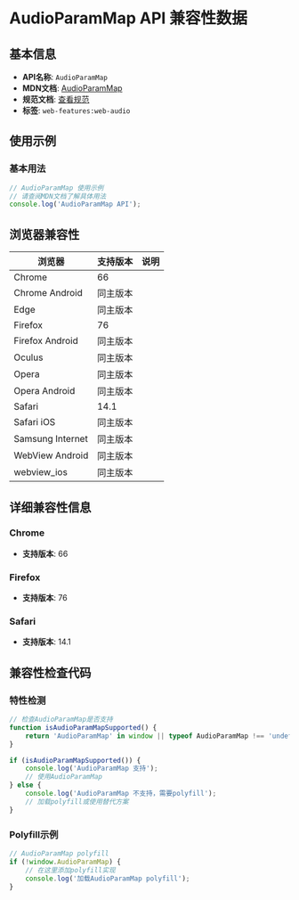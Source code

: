 # AudioParamMap API 兼容性数据

## 基本信息

- **API名称**: `AudioParamMap`
- **MDN文档**: [AudioParamMap](https://developer.mozilla.org/docs/Web/API/AudioParamMap)
- **规范文档**: [查看规范](https://webaudio.github.io/web-audio-api/#audioparammap)
- **标签**: `web-features:web-audio`

## 使用示例

### 基本用法

```javascript
// AudioParamMap 使用示例
// 请查阅MDN文档了解具体用法
console.log('AudioParamMap API');
```

## 浏览器兼容性

| 浏览器 | 支持版本 | 说明 |
|--------|----------|------|
| Chrome | 66 |  |
| Chrome Android | 同主版本 |  |
| Edge | 同主版本 |  |
| Firefox | 76 |  |
| Firefox Android | 同主版本 |  |
| Oculus | 同主版本 |  |
| Opera | 同主版本 |  |
| Opera Android | 同主版本 |  |
| Safari | 14.1 |  |
| Safari iOS | 同主版本 |  |
| Samsung Internet | 同主版本 |  |
| WebView Android | 同主版本 |  |
| webview_ios | 同主版本 |  |

## 详细兼容性信息

### Chrome

- **支持版本**: 66

### Firefox

- **支持版本**: 76

### Safari

- **支持版本**: 14.1

## 兼容性检查代码

### 特性检测

```javascript
// 检查AudioParamMap是否支持
function isAudioParamMapSupported() {
    return 'AudioParamMap' in window || typeof AudioParamMap !== 'undefined';
}

if (isAudioParamMapSupported()) {
    console.log('AudioParamMap 支持');
    // 使用AudioParamMap
} else {
    console.log('AudioParamMap 不支持，需要polyfill');
    // 加载polyfill或使用替代方案
}
```

### Polyfill示例

```javascript
// AudioParamMap polyfill
if (!window.AudioParamMap) {
    // 在这里添加polyfill实现
    console.log('加载AudioParamMap polyfill');
}
```

